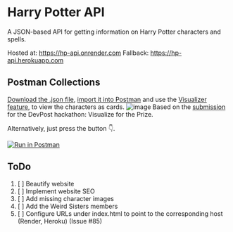 # Harry Potter API

A JSON-based API for getting information on Harry Potter characters and spells. 

Hosted at:  https://hp-api.onrender.com
Fallback:   https://hp-api.herokuapp.com

## Postman Collections
[Download the .json file](Postman%20Collections/HP-API.postman_collection.json), [import it  into Postman](https://learning.postman.com/docs/getting-started/importing-and-exporting-data/#importing-postman-data) and use the [Visualizer feature](https://learning.postman.com/docs/sending-requests/visualizer/#viewing-visualizations), to view the characters as cards.
![image](https://d112y698adiu2z.cloudfront.net/photos/production/software_photos/001/604/818/datas/original.jpg)
Based on the [submission](https://devpost.com/software/postman-visualization-harry-potter-api) for the DevPost hackathon: Visualize for the Prize.

Alternatively, just press the button :point_down:.

[![Run in Postman](https://run.pstmn.io/button.svg)](https://app.getpostman.com/run-collection/24483733-50d72fab-4f6e-4544-a106-a347d0630abd?action=collection%2Ffork&collection-url=entityId%3D24483733-50d72fab-4f6e-4544-a106-a347d0630abd%26entityType%3Dcollection%26workspaceId%3D085999bd-03e7-4ed0-ac39-7cf8845da531)

## ToDo

1. [ ] Beautify website
2. [ ] Implement website SEO
3. [ ] Add missing character images
4. [ ] Add the Weird Sisters members
5. [ ] Configure URLs under index.html to point to the corresponding host (Render, Heroku) (Issue #85)

